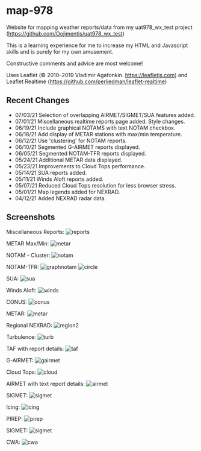 # map-978

Website for mapping weather reports/data from my uat978_wx_test project (https://github.com/Oojimentis/uat978_wx_test)

This is a learning experience for me to increase my HTML and Javascript skills and is purely for my own amusement.

Constructive comments and advice are most welcome!

Uses Leaflet (© 2010–2019 Vladimir Agafonkin. https://leafletjs.com) 
and Leaflet Realtime (https://github.com/perliedman/leaflet-realtime)

## Recent Changes
* 07/03/21 Selection of overlapping AIRMET/SIGMET/SUA features added.
* 07/01/21 Miscellaneous realtime reports page added. Style changes.
* 06/19/21 Include graphical NOTAMS with text NOTAM checkbox.
* 06/18/21 Add display of METAR stations with max/min temperature.
* 06/12/21 Use 'clustering' for NOTAM reports.
* 06/10/21 Segmented G-AIRMET reports displayed.
* 06/05/21 Segmented NOTAM-TFR reports displayed.
* 05/24/21 Additional METAR data displayed.
* 05/23/21 Improvements to Cloud Tops performance.
* 05/14/21 SUA reports added.
* 05/11/21 Winds Aloft reports added.
* 05/07/21 Reduced Cloud Tops resolution for less browser stress.
* 05/01/21 Map legends added for NEXRAD.
* 04/12/21 Added NEXRAD radar data.


## Screenshots

Miscellaneous Reports:
![reports](https://user-images.githubusercontent.com/60933475/124370992-5dd79700-dc4b-11eb-88cd-ce31fb7ebb82.png)

METAR Max/Min:
![metar](https://user-images.githubusercontent.com/60933475/124371013-a1ca9c00-dc4b-11eb-80c2-a40c902a71ac.png)

NOTAM - Cluster:
![notam](https://user-images.githubusercontent.com/60933475/124371015-a8f1aa00-dc4b-11eb-9999-5a20d684797f.png)

NOTAM-TFR:
![graphnotam](https://user-images.githubusercontent.com/60933475/124371022-c9b9ff80-dc4b-11eb-9f82-16a1d10df683.png)
![circle](https://user-images.githubusercontent.com/60933475/124371023-ce7eb380-dc4b-11eb-931e-e9833b7e4b91.png)

SUA:
![sua](https://user-images.githubusercontent.com/60933475/124371033-e6eece00-dc4b-11eb-9a82-352a7e69d421.png)

Winds Aloft:
![winds](https://user-images.githubusercontent.com/60933475/124371038-ebb38200-dc4b-11eb-95de-26a4f3cdfd4e.png)

CONUS:
![conus](https://user-images.githubusercontent.com/60933475/124371041-f0783600-dc4b-11eb-96f1-cf26149819e1.png)

METAR:
![metar](https://user-images.githubusercontent.com/60933475/124371053-0ede3180-dc4c-11eb-867a-1ea49794d096.png)

Regional NEXRAD:
![region2](https://user-images.githubusercontent.com/60933475/124371055-19003000-dc4c-11eb-9b85-0df254e07380.png)

Turbulence:
![turb](https://user-images.githubusercontent.com/60933475/124371057-1e5d7a80-dc4c-11eb-81bc-0fd6808531e9.png)

TAF with report details:
![taf](https://user-images.githubusercontent.com/60933475/124371065-2ddcc380-dc4c-11eb-9614-f900272ed7aa.png)

G-AIRMET:
![gairmet](https://user-images.githubusercontent.com/60933475/124371067-32a17780-dc4c-11eb-9b9f-e9f5e32ad28c.png)

Cloud Tops:
![cloud](https://user-images.githubusercontent.com/60933475/124371071-392fef00-dc4c-11eb-9b62-7c6791bb7bb2.png)

AIRMET with text report details:
![airmet](https://user-images.githubusercontent.com/60933475/124371074-3fbe6680-dc4c-11eb-9ad4-c0257d63e81e.png)

SIGMET:
![sigmet](https://user-images.githubusercontent.com/60933475/124371078-464cde00-dc4c-11eb-8999-f04deb2b0e31.png)

Icing:
![icing](https://user-images.githubusercontent.com/60933475/124371082-4d73ec00-dc4c-11eb-8e9a-d9408fa33aea.png)

PIREP:
![pirep](https://user-images.githubusercontent.com/60933475/124371124-c8d59d80-dc4c-11eb-8ddd-09183ad70c9f.png)

SIGMET:
![sigmet](https://user-images.githubusercontent.com/60933475/124371127-cd01bb00-dc4c-11eb-95e0-5ae89c0311e3.png)

CWA:
![cwa](https://user-images.githubusercontent.com/60933475/124371130-d25f0580-dc4c-11eb-9f53-cfe172ecf894.png)

